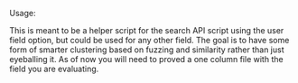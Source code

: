 Usage:

This is meant to be a helper script for the search API script using the user field option, but could be used for any other field.  The goal is to have some form of smarter clustering based on fuzzing and similarity rather than just eyeballing it.  As of now you will need to proved a one column file with the field you are evaluating.  

